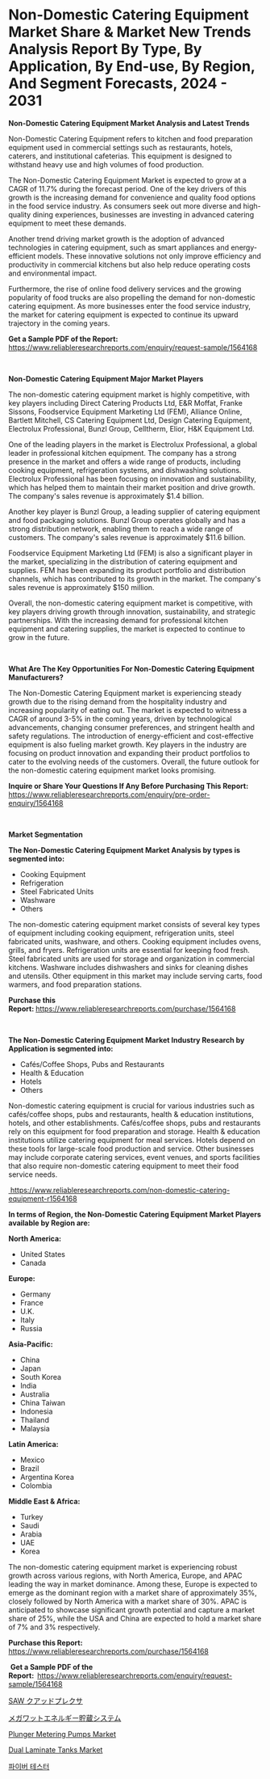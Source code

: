 <p><h1>Non-Domestic Catering Equipment Market Share & Market New Trends Analysis Report By Type, By Application, By End-use, By Region, And Segment Forecasts, 2024 - 2031</h1></p><p><strong>Non-Domestic Catering Equipment Market Analysis and Latest Trends</strong></p>
<p><p>Non-Domestic Catering Equipment refers to kitchen and food preparation equipment used in commercial settings such as restaurants, hotels, caterers, and institutional cafeterias. This equipment is designed to withstand heavy use and high volumes of food production.</p><p>The Non-Domestic Catering Equipment Market is expected to grow at a CAGR of 11.7% during the forecast period. One of the key drivers of this growth is the increasing demand for convenience and quality food options in the food service industry. As consumers seek out more diverse and high-quality dining experiences, businesses are investing in advanced catering equipment to meet these demands.</p><p>Another trend driving market growth is the adoption of advanced technologies in catering equipment, such as smart appliances and energy-efficient models. These innovative solutions not only improve efficiency and productivity in commercial kitchens but also help reduce operating costs and environmental impact.</p><p>Furthermore, the rise of online food delivery services and the growing popularity of food trucks are also propelling the demand for non-domestic catering equipment. As more businesses enter the food service industry, the market for catering equipment is expected to continue its upward trajectory in the coming years.</p></p>
<p><strong>Get a Sample PDF of the Report:&nbsp;</strong> <a href="https://www.reliableresearchreports.com/enquiry/request-sample/1564168">https://www.reliableresearchreports.com/enquiry/request-sample/1564168</a></p>
<p>&nbsp;</p>
<p><strong>Non-Domestic Catering Equipment Major Market Players</strong></p>
<p><p>The non-domestic catering equipment market is highly competitive, with key players including Direct Catering Products Ltd, E&R Moffat, Franke Sissons, Foodservice Equipment Marketing Ltd (FEM), Alliance Online, Bartlett Mitchell, CS Catering Equipment Ltd, Design Catering Equipment, Electrolux Professional, Bunzl Group, Celltherm, Elior, H&K Equipment Ltd.</p><p>One of the leading players in the market is Electrolux Professional, a global leader in professional kitchen equipment. The company has a strong presence in the market and offers a wide range of products, including cooking equipment, refrigeration systems, and dishwashing solutions. Electrolux Professional has been focusing on innovation and sustainability, which has helped them to maintain their market position and drive growth. The company's sales revenue is approximately $1.4 billion.</p><p>Another key player is Bunzl Group, a leading supplier of catering equipment and food packaging solutions. Bunzl Group operates globally and has a strong distribution network, enabling them to reach a wide range of customers. The company's sales revenue is approximately $11.6 billion.</p><p>Foodservice Equipment Marketing Ltd (FEM) is also a significant player in the market, specializing in the distribution of catering equipment and supplies. FEM has been expanding its product portfolio and distribution channels, which has contributed to its growth in the market. The company's sales revenue is approximately $150 million.</p><p>Overall, the non-domestic catering equipment market is competitive, with key players driving growth through innovation, sustainability, and strategic partnerships. With the increasing demand for professional kitchen equipment and catering supplies, the market is expected to continue to grow in the future.</p></p>
<p>&nbsp;</p>
<p><strong>What Are The Key Opportunities For Non-Domestic Catering Equipment Manufacturers?</strong></p>
<p><p>The Non-Domestic Catering Equipment market is experiencing steady growth due to the rising demand from the hospitality industry and increasing popularity of eating out. The market is expected to witness a CAGR of around 3-5% in the coming years, driven by technological advancements, changing consumer preferences, and stringent health and safety regulations. The introduction of energy-efficient and cost-effective equipment is also fueling market growth. Key players in the industry are focusing on product innovation and expanding their product portfolios to cater to the evolving needs of the customers. Overall, the future outlook for the non-domestic catering equipment market looks promising.</p></p>
<p><strong>Inquire or Share Your Questions If Any Before Purchasing This Report:</strong> <a href="https://www.reliableresearchreports.com/enquiry/pre-order-enquiry/1564168">https://www.reliableresearchreports.com/enquiry/pre-order-enquiry/1564168</a></p>
<p>&nbsp;</p>
<p><strong>Market Segmentation</strong></p>
<p><strong>The Non-Domestic Catering Equipment Market Analysis by types is segmented into:</strong></p>
<p><ul><li>Cooking Equipment</li><li>Refrigeration</li><li>Steel Fabricated Units</li><li>Washware</li><li>Others</li></ul></p>
<p><p>The non-domestic catering equipment market consists of several key types of equipment including cooking equipment, refrigeration units, steel fabricated units, washware, and others. Cooking equipment includes ovens, grills, and fryers. Refrigeration units are essential for keeping food fresh. Steel fabricated units are used for storage and organization in commercial kitchens. Washware includes dishwashers and sinks for cleaning dishes and utensils. Other equipment in this market may include serving carts, food warmers, and food preparation stations.</p></p>
<p><strong>Purchase this Report:&nbsp;</strong><a href="https://www.reliableresearchreports.com/purchase/1564168">https://www.reliableresearchreports.com/purchase/1564168</a></p>
<p>&nbsp;</p>
<p><strong>The Non-Domestic Catering Equipment Market Industry Research by Application is segmented into:</strong></p>
<p><ul><li>Cafés/Coffee Shops, Pubs and Restaurants</li><li>Health & Education</li><li>Hotels</li><li>Others</li></ul></p>
<p><p>Non-domestic catering equipment is crucial for various industries such as cafés/coffee shops, pubs and restaurants, health & education institutions, hotels, and other establishments. Cafés/coffee shops, pubs and restaurants rely on this equipment for food preparation and storage. Health & education institutions utilize catering equipment for meal services. Hotels depend on these tools for large-scale food production and service. Other businesses may include corporate catering services, event venues, and sports facilities that also require non-domestic catering equipment to meet their food service needs.</p></p>
<p><a href="https://www.reliableresearchreports.com/non-domestic-catering-equipment-r1564168">&nbsp;https://www.reliableresearchreports.com/non-domestic-catering-equipment-r1564168</a></p>
<p><strong>In terms of Region, the Non-Domestic Catering Equipment Market Players available by Region are:</strong></p>
<p>
    <p> <strong> North America: </strong>
        <ul>
            <li>United States</li>
            <li>Canada</li>
        </ul>
        </p> 
    <p> <strong> Europe: </strong>
        <ul>
            <li>Germany</li>
            <li>France</li>
            <li>U.K.</li>
            <li>Italy</li>
            <li>Russia</li>
        </ul>
        </p> 
    <p> <strong> Asia-Pacific: </strong>
        <ul>
            <li>China</li>
            <li>Japan</li>
            <li>South Korea</li>
            <li>India</li>
            <li>Australia</li>
            <li>China Taiwan</li>
            <li>Indonesia</li>
            <li>Thailand</li>
            <li>Malaysia</li>
        </ul>
        </p> 
    <p> <strong> Latin America: </strong>
        <ul>
            <li>Mexico</li>
            <li>Brazil</li>
            <li>Argentina Korea</li>
            <li>Colombia</li>
        </ul>
        </p> 
    <p> <strong> Middle East & Africa: </strong>
        <ul>
            <li>Turkey</li>
            <li>Saudi</li>
            <li>Arabia</li>
            <li>UAE</li>
            <li>Korea</li>
        </ul>
    </p>
    </p>
<p><p>The non-domestic catering equipment market is experiencing robust growth across various regions, with North America, Europe, and APAC leading the way in market dominance. Among these, Europe is expected to emerge as the dominant region with a market share of approximately 35%, closely followed by North America with a market share of 30%. APAC is anticipated to showcase significant growth potential and capture a market share of 25%, while the USA and China are expected to hold a market share of 7% and 3% respectively.</p></p>
<p><strong>Purchase this Report: </strong><a href="https://www.reliableresearchreports.com/purchase/1564168">https://www.reliableresearchreports.com/purchase/1564168</a></p>
<p>&nbsp;<strong>Get a Sample PDF of the Report:&nbsp;&nbsp;</strong><a href="https://www.reliableresearchreports.com/enquiry/request-sample/1564168">https://www.reliableresearchreports.com/enquiry/request-sample/1564168</a></p>
<p><strong></strong></p>
<p><p><a href="https://github.com/mm14022023/Market-Research-Report-List-2/blob/main/1031529161873.md">SAW クアッドプレクサ</a></p><p><a href="https://github.com/NikitaBruen/Market-Research-Report-List-1/blob/main/7001916161874.md">メガワットエネルギー貯蔵システム</a></p><p><a href="https://github.com/Krish2023na/Market-Research-Report-List-5/blob/main/plunger-metering-pumps-market.md">Plunger Metering Pumps Market</a></p><p><a href="https://github.com/RickHolmes3/Market-Research-Report-List-5/blob/main/dual-laminate-tanks-market.md">Dual Laminate Tanks Market</a></p><p><a href="https://github.com/nicolaseller56452023/Market-Research-Report-List-1/blob/main/5226859174266.md">파이버 테스터</a></p></p>